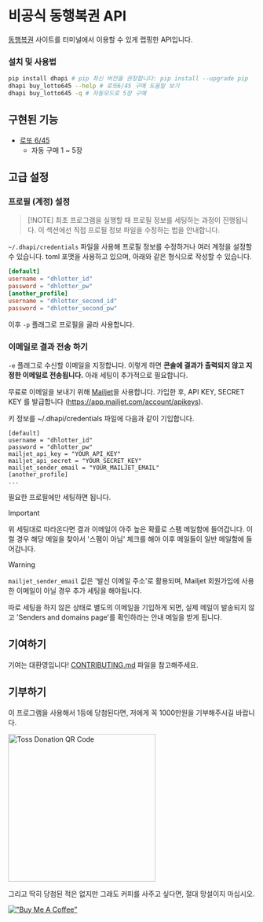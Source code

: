 # 비공식 동행복권 API

[동행복권](https://dhlottery.co.kr/) 사이트를 터미널에서 이용할 수 있게 랩핑한 API입니다.

### 설치 밎 사용법

```sh
pip install dhapi # pip 최신 버전을 권장합니다: pip install --upgrade pip
dhapi buy_lotto645 --help # 로또6/45 구매 도움말 보기
dhapi buy_lotto645 -q # 자동모드로 5장 구매
```

## 구현된 기능

- [로또 6/45](https://dhlottery.co.kr/gameInfo.do?method=gameMethod&wiselog=H_B_1_1)
    - 자동 구매 1 ~ 5장

## 고급 설정

### 프로필 (계정) 설정

> [!NOTE] 최초 프로그램을 실행할 때 프로필 정보를 세팅하는 과정이 진행됩니다. 이 섹션에선 직접 프로필 정보 파일을 수정하는 법을 안내합니다.

`~/.dhapi/credentials` 파일을 사용해 프로필 정보를 수정하거나 여러 계정을 설정할 수 있습니다. toml 포맷을 사용하고 있으며, 아래와 같은 형식으로 작성할 수 있습니다.

```toml
[default]
username = "dhlotter_id"
password = "dhlotter_pw"
[another_profile]
username = "dhlotter_second_id"
password = "dhlotter_second_pw"
```

이후 `-p` 플래그로 프로필을 골라 사용합니다.

### 이메일로 결과 전송 하기

`-e` 플래그로 수신할 이메일을 지정합니다. 이렇게 하면 **콘솔에 결과가 출력되지 않고 지정한 이메일로 전송됩니다.** 아래 세팅이 추가적으로 필요합니다.

무료로 이메일을 보내기 위해 [Mailjet](https://www.mailjet.com/)을 사용합니다. 가입한 후, API KEY, SECRET KEY 를 발급합니다 (https://app.mailjet.com/account/apikeys).

키 정보를 ~/.dhapi/credentials 파일에 다음과 같이 기입합니다.

```text
[default]
username = "dhlotter_id"
password = "dhlotter_pw"
mailjet_api_key = "YOUR_API_KEY"
mailjet_api_secret = "YOUR_SECRET_KEY"
mailjet_sender_email = "YOUR_MAILJET_EMAIL"
[another_profile]
...
```

필요한 프로필에만 세팅하면 됩니다.

> [!IMPORTANT]  
> 위 세팅대로 따라온다면 결과 이메일이 아주 높은 확률로 스팸 메일함에 들어갑니다. 이럴 경우 해당 메일을 찾아서 '스팸이 아님' 체크를 해야 이후 메일들이 일반 메일함에 들어갑니다.

> [!WARNING]  
> `mailjet_sender_email` 값은 '발신 이메일 주소'로 활용되며, Mailjet 회원가입에 사용한 이메일이 아닐 경우 추가 세팅을 해야됩니다.
>
> 따로 세팅을 하지 않은 상태로 별도의 이메일을 기입하게 되면, 실제 메일이 발송되지 않고 'Senders and domains page'를 확인하라는 안내 메일을 받게 됩니다.

## 기여하기

기여는 대환영입니다! [CONTRIBUTING.md](/docs/CONTRIBUTING.md) 파일을 참고해주세요.

## 기부하기

이 프로그램을 사용해서 1등에 당첨된다면, 저에게 꼭 1000만원을 기부해주시길 바랍니다.

<img alt="Toss Donation QR Code" src="./docs/toss_donation_qr.png" width="300" />

그리고 딱히 당첨된 적은 없지만 그래도 커피를 사주고 싶다면, 절대 망설이지 마십시오.

[!["Buy Me A Coffee"](https://www.buymeacoffee.com/assets/img/custom_images/yellow_img.png)](https://www.buymeacoffee.com/roeniss)
